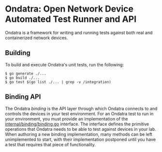# Ondatra: Open Network Device Automated Test Runner and API

Ondatra is a framework for writing and running tests against both real and
containerized network devices.

## Building

To build and execute Ondatra's unit tests, run the following:

```
$ go generate ./...
$ go build ./...
$ go test $(go list ./... | grep -v /integration)
```

## Binding API

The Ondatra *binding* is the API layer through which Ondatra connects to and
controls the devices in your test environment. For an Ondatra test to run in
your environment, you must provide an implementation of the
[internal/binding/binding.go](Binding) interface. The interface defines the
primitive operations that Ondatra needs to be able to test against devices in
your lab. When authoring a new binding implementation, many methods can be
left unimplemented to start, with their implementation postponed until you have
a test that requires that piece of functionality.
